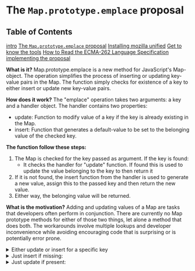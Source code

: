 # The `Map.prototype.emplace` proposal

## Table of Contents
[intro](README.md)
[The `Map.prototype.emplace` proposal](tutorial/initial-proposal.md)
[Installing mozilla unified](tutorial/installing-mozilla-unified.md)
[Get to know the tools](tutorial/tools.md)
[How to Read the ECMA-262 Language Specification](tutorial/reading-Ecma262-specs.md)
[implementing the proposal](tutorial/implementation.md)

   
__What is it?__
Map.prototype.emplace is a new method for JavaScript's Map-object. The operation simplifies the process of inserting or updating key-value pairs in the Map. The function simply checks for existence of a key to either insert or update new key-value pairs. 

__How does it work?__ 
The "emplace" operation takes two arguments: a key and a handler object. The handler contains two properties:
* update: Function to modify value of a key if the key is already existing in the Map.
* insert: Function that generates a default-value to be set to the belonging value of the checked key. 
   
   
__The function follow these steps:__

1. The Map is checked for the key passed as argument. If the key is found:
    * It checks the handler for "update" function. If found this is used to update the value belonging to the key to then return it 
2. If it is not found, the insert function from the handler is used to generate a new value, assign this to the passed key and then return the new value. 
3. Either way, the belonging value will be returned. 

__What is the motivation?__ Adding and updating values of a Map are tasks that developers often perform in conjunction. There are currently no Map prototype methods for either of those two things, let alone a method that does both. The workarounds involve multiple lookups and developer inconvenience while avoiding encouraging code that is surprising or is potentially error prone.

<details>
<summary>
Either update or insert for a specific key
</summary>

Before:
```javascript
// two lookups
old = map.get(key);
if (!old) {
    map.set(key, value);
} else {
    map.set(key, updated);
}
```

Using emplace:
```javascript
map.emplace(key, {
    update: () => updated,
    insert: () => value
});
```
</details>
<details>
<summary>
Just insert if missing:
</summary>

Before:
```javascript
// two lookups
if (!map1.has(key)) {
    map1.set(key, value);
}
```

Using emplace:

```javascript
map.emplace(key, {
    insert: () => value
});
```
</details>
<details>
<summary>
Just update if present:
</summary>

Before:
```javascript
// three lookups
if (map.has(key)) {
    old = map.get(key);
    updated = old.doThing();
    map.set(key, updated);
}
```

Using emplace:

```javascript
if (map.has(key)) {
    map.emplace(key, {
    update: (old) => old.doThing()
    });
}
```
</details>